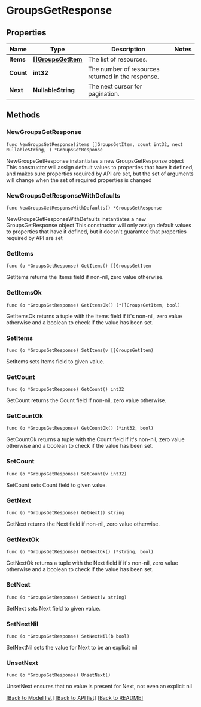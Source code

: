# GroupsGetResponse

## Properties

Name | Type | Description | Notes
------------ | ------------- | ------------- | -------------
**Items** | [**[]GroupsGetItem**](GroupsGetItem.md) | The list of resources. | 
**Count** | **int32** | The number of resources returned in the response. | 
**Next** | **NullableString** | The next cursor for pagination. | 

## Methods

### NewGroupsGetResponse

`func NewGroupsGetResponse(items []GroupsGetItem, count int32, next NullableString, ) *GroupsGetResponse`

NewGroupsGetResponse instantiates a new GroupsGetResponse object
This constructor will assign default values to properties that have it defined,
and makes sure properties required by API are set, but the set of arguments
will change when the set of required properties is changed

### NewGroupsGetResponseWithDefaults

`func NewGroupsGetResponseWithDefaults() *GroupsGetResponse`

NewGroupsGetResponseWithDefaults instantiates a new GroupsGetResponse object
This constructor will only assign default values to properties that have it defined,
but it doesn't guarantee that properties required by API are set

### GetItems

`func (o *GroupsGetResponse) GetItems() []GroupsGetItem`

GetItems returns the Items field if non-nil, zero value otherwise.

### GetItemsOk

`func (o *GroupsGetResponse) GetItemsOk() (*[]GroupsGetItem, bool)`

GetItemsOk returns a tuple with the Items field if it's non-nil, zero value otherwise
and a boolean to check if the value has been set.

### SetItems

`func (o *GroupsGetResponse) SetItems(v []GroupsGetItem)`

SetItems sets Items field to given value.


### GetCount

`func (o *GroupsGetResponse) GetCount() int32`

GetCount returns the Count field if non-nil, zero value otherwise.

### GetCountOk

`func (o *GroupsGetResponse) GetCountOk() (*int32, bool)`

GetCountOk returns a tuple with the Count field if it's non-nil, zero value otherwise
and a boolean to check if the value has been set.

### SetCount

`func (o *GroupsGetResponse) SetCount(v int32)`

SetCount sets Count field to given value.


### GetNext

`func (o *GroupsGetResponse) GetNext() string`

GetNext returns the Next field if non-nil, zero value otherwise.

### GetNextOk

`func (o *GroupsGetResponse) GetNextOk() (*string, bool)`

GetNextOk returns a tuple with the Next field if it's non-nil, zero value otherwise
and a boolean to check if the value has been set.

### SetNext

`func (o *GroupsGetResponse) SetNext(v string)`

SetNext sets Next field to given value.


### SetNextNil

`func (o *GroupsGetResponse) SetNextNil(b bool)`

 SetNextNil sets the value for Next to be an explicit nil

### UnsetNext
`func (o *GroupsGetResponse) UnsetNext()`

UnsetNext ensures that no value is present for Next, not even an explicit nil

[[Back to Model list]](../README.md#documentation-for-models) [[Back to API list]](../README.md#documentation-for-api-endpoints) [[Back to README]](../README.md)


